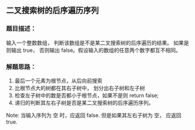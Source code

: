 ## 二叉搜索树的后序遍历序列

### 题目描述：
输入一个整数数组， 判断该数组是不是某二叉搜索树的后序遍历的结果。 如果是则输出 true， 否则输出 false。假设输入的数组的任意两个数字都互不相同。 

### 解题思路：
1. 最后一个元素为根节点，从后向前搜索
2. 比根节点大的树都在其右子树中， 划分出右子树和左子树
3. 检查左子树中的数是否都小于根节点，如果不是则 return false; 
4. 递归的判断其左右子树是否是某二叉搜索树的后序遍历序列。 

Note: 当输入序列为 空 时，应返回 false. 但是如果其左右子树为 空， 应返回 true. 
